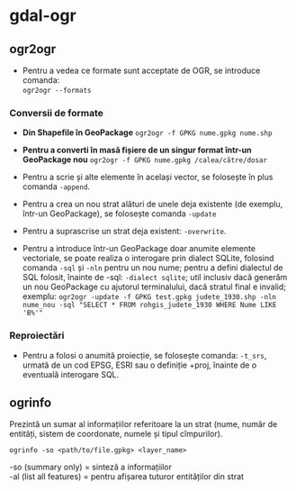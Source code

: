 # gdal-ogr

## ogr2ogr

- Pentru a vedea ce formate sunt acceptate de OGR, se introduce comanda:  
`ogr2ogr --formats`

### Conversii de formate

- **Din Shapefile în GeoPackage**
`ogr2ogr -f GPKG nume.gpkg nume.shp`

- **Pentru a converti în masă fișiere de un singur format într-un GeoPackage nou**
`ogr2ogr -f GPKG nume.gpkg /calea/către/dosar`


- Pentru a scrie și alte elemente în același vector, se folosește în plus comanda `-append`.

- Pentru a crea un nou strat alături de unele deja existente (de exemplu, într-un GeoPackage), se folosește comanda `-update`

- Pentru a suprascrise un strat deja existent: `-overwrite`.

- Pentru a introduce într-un GeoPackage doar anumite elemente vectoriale, se poate realiza o interogare prin dialect SQLite, folosind comanda `-sql` și `-nln` pentru un nou nume; pentru a defini dialectul de SQL folosit, înainte de -sql: `-dialect sqlite`; util inclusiv dacă generăm un nou GeoPackage cu ajutorul terminalului, dacă stratul final e invalid; exemplu: `ogr2ogr -update -f GPKG test.gpkg judete_1930.shp -nln nume_nou -sql "SELECT * FROM rohgis_judete_1930 WHERE Nume LIKE 'B%'"`

### Reproiectări

- Pentru a folosi o anumită proiecție, se folosește comanda:
`-t_srs`, urmată de un cod EPSG, ESRI sau o definiție +proj, înainte de o eventuală interogare SQL.

## ogrinfo

Prezintă un sumar al informațiilor referitoare la un strat (nume, număr de entități, sistem de coordonate, numele și tipul cîmpurilor).

`ogrinfo -so <path/to/file.gpkg> <layer_name>`

-so (summary only) = sinteză a informațiilor  
-al (list all features) = pentru afișarea tuturor entităților din strat  
